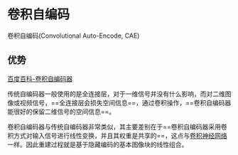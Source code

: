 # 卷积自编码

卷积自编码(Convolutional Auto-Encode, CAE)

## 优势

[百度百科-卷积自编码器](https://baike.baidu.com/item/%E5%8D%B7%E7%A7%AF%E8%87%AA%E7%BC%96%E7%A0%81%E5%99%A8/23501962)

传统自编码器一般使用的是全连接层，对于一维信号并没有什么影响，而对二维图像或视频信号，==全连接层会损失空间信息==，通过卷积操作，==卷积自编码器能很好的保留二维信号的空间信息==。

卷积自编码器与传统自编码器非常类似，其主要差别在于==卷积自编码器采用卷积方式对输入信号进行线性变换，并且其权重是共享的==，这点与[卷积神经网络](https://baike.baidu.com/item/卷积神经网络/17541100?fromModule=lemma_inlink)一样。因此重建过程就是基于隐藏编码的基本图像块的线性组合。

